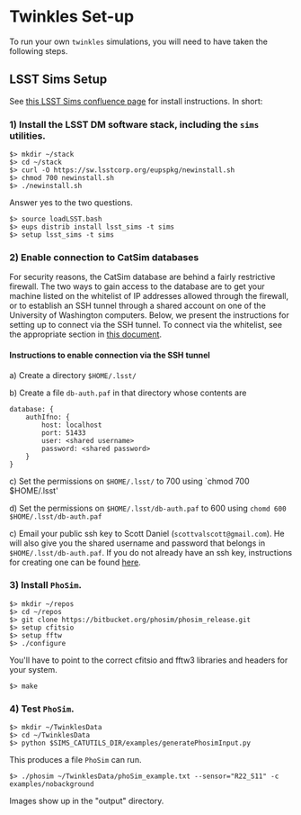 # Twinkles Set-up

To run your own `twinkles` simulations, you will need to have taken the following steps.

## LSST Sims Setup

See [this LSST Sims confluence page](https://confluence.lsstcorp.org/display/SIM/Catalogs+and+MAF) for install instructions. In short:

### 1) Install the LSST DM software stack, including the `sims` utilities.
```
$> mkdir ~/stack
$> cd ~/stack
$> curl -O https://sw.lsstcorp.org/eupspkg/newinstall.sh
$> chmod 700 newinstall.sh
$> ./newinstall.sh
```
Answer yes to the two questions.
```
$> source loadLSST.bash
$> eups distrib install lsst_sims -t sims
$> setup lsst_sims -t sims
```

### 2) Enable connection to CatSim databases

For security reasons, the CatSim database are behind a fairly restrictive
firewall.  The two ways to gain access to the database are to get your machine
listed on the whitelist of IP addresses allowed through the firewall, or to
establish an SSH tunnel through a shared account on one of the University of
Washington computers.  Below, we present the instructions for setting up to
connect via the SSH tunnel.  To connect via the whitelist, see the appropriate
section in [this
document](https://github.com/DarkEnergyScienceCollaboration/Twinkles/blob/master/doc/Cookbook/Sims_Recipe.md).

#### Instructions to enable connection via the SSH tunnel

a) Create a directory `$HOME/.lsst/`

b) Create a file `db-auth.paf` in that directory whose contents are

    database: {
        authIfno: {
            host: localhost
            port: 51433
            user: <shared username>
            password: <shared password>
        }
    }

c) Set the permissions on `$HOME/.lsst/` to 700 using
`chmod 700 $HOME/.lsst'

d) Set the permissions on `$HOME/.lsst/db-auth.paf` to 600 using
`chomd 600 $HOME/.lsst/db-auth.paf`

c) Email your public ssh key to Scott Daniel (`scottvalscott@gmail.com`).
He will also give you the shared username and password that belongs in
`$HOME/.lsst/db-auth.paf`.  If you do not already have an ssh key,
instructions for creating one can be found
[here](https://help.github.com/articles/generating-a-new-ssh-key-and-adding-it-to-the-ssh-agent/).

### 3) Install `PhoSim`.
```
$> mkdir ~/repos
$> cd ~/repos
$> git clone https://bitbucket.org/phosim/phosim_release.git
$> setup cfitsio
$> setup fftw
$> ./configure
```
You'll have to point to the correct cfitsio and fftw3 libraries and headers for your system.
```
$> make
```

### 4) Test `PhoSim`.
```
$> mkdir ~/TwinklesData
$> cd ~/TwinklesData
$> python $SIMS_CATUTILS_DIR/examples/generatePhosimInput.py
```
This produces a file `PhoSim` can run.
```
$> ./phosim ~/TwinklesData/phoSim_example.txt --sensor="R22_S11" -c examples/nobackground
```
Images show up in the "output" directory.

